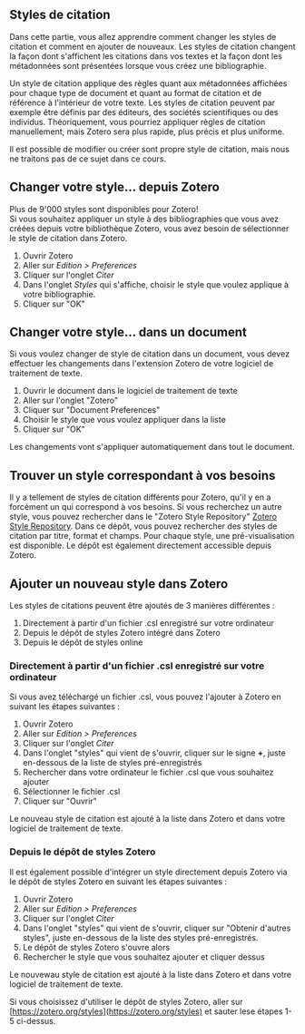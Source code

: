 ## Styles de citation

Dans cette partie, vous allez apprendre comment changer les styles de citation et comment en ajouter de nouveaux.
Les styles de citation changent la façon dont s'affichent les citations dans vos textes et la façon dont les métadonnées sont présentées lorsque vous créez une bibliographie.

Un style de citation applique des règles quant aux métadonnées affichées pour chaque type de document et quant au format de citation et de référence à l'intérieur de votre texte. Les styles de citation peuvent par exemple être définis par des éditeurs, des sociétés scientifiques ou des individus. Théoriquement, vous pourriez appliquer règles de citation manuellement, mais Zotero sera plus rapide, plus précis et plus uniforme.

Il est possible de modifier ou créer sont propre style de citation, mais nous ne traitons pas de ce sujet dans ce cours.

## Changer votre style... depuis Zotero

Plus de 9'000 styles sont disponibles pour Zotero!   
Si vous souhaitez appliquer un style à des bibliographies que vous avez créées depuis votre bibliothèque Zotero, vous avez besoin de sélectionner le style de citation dans Zotero.

1. Ouvrir Zotero
2. Aller sur *Edition > Preferences*
3. Cliquer sur l'onglet *Citer* 
4. Dans l'onglet *Styles* qui s'affiche, choisir le style que voulez applique à votre bibliographie.
5. Cliquer sur "OK"

## Changer votre style... dans un document

Si vous voulez changer de style de citation dans un document, vous devez effectuer les changements dans l'extension Zotero de votre logiciel de traitement de texte.

1. Ouvrir le document dans le logiciel de traitement de texte
2. Aller sur l'onglet "Zotero"
3. Cliquer sur "Document Preferences"
4. Choisir le style que vous voulez appliquer dans la liste
5. Cliquer sur "OK"

Les changements vont s'appliquer automatiquement dans tout le document.

## Trouver un style correspondant à vos besoins

Il y a tellement de styles de citation différents pour Zotero, qu'il y en a forcément un qui correspond à vos besoins. Si vous recherchez un autre style, vous pouvez rechercher dans le "Zotero Style Repository" [Zotero Style Repository](https://www.zotero.org/styles). Dans ce dépôt, vous pouvez rechercher des styles de citation par titre, format et champs. Pour chaque style, une pré-visualisation est disponible. Le dépôt est également directement accessible depuis Zotero.

## Ajouter un nouveau style dans Zotero

Les styles de citations peuvent être ajoutés de 3 manières différentes :

1. Directement à partir d'un fichier .csl enregistré sur votre ordinateur
2. Depuis le dépôt de styles Zotero intégré dans Zotero
3. Depuis le dépôt de styles online

### Directement à partir d'un fichier .csl enregistré sur votre ordinateur

Si vous avez téléchargé un fichier .csl, vous pouvez l'ajouter à Zotero en suivant les étapes suivantes :

1. Ouvrir Zotero
2. Aller sur *Edition > Preferences*
3. Cliquer sur l'onglet *Citer*
4. Dans l'onglet "styles" qui vient de s'ouvrir, cliquer sur le signe **+**, juste en-dessous de la liste de styles pré-enregistrés
5. Rechercher dans votre ordinateur le fichier .csl que vous souhaitez ajouter
6. Sélectionner le fichier .csl
7. Cliquer sur "Ouvrir"

Le nouveau style de citation est ajouté à la liste dans Zotero et dans votre logiciel de traitement de texte.

### Depuis le dépôt de styles Zotero

Il est également possible d'intégrer un style directement depuis Zotero via le dépôt de styles Zotero en suivant les étapes suivantes :

1. Ouvrir Zotero
2. Aller sur *Edition > Preferences*
3. Cliquer sur l'onglet *Citer*
4. Dans l'onglet "styles" qui vient de s'ouvrir, cliquer sur "Obtenir d'autres styles", juste en-dessous de la liste des styles pré-enregistrés.
5. Le dépôt de styles Zotero s'ouvre alors
6. Rechercher le style que vous souhaitez ajouter et cliquer dessus

Le nouvewau style de citation est ajouté à la liste dans Zotero et dans votre logiciel de traitement de texte.

Si vous choisissez d'utiliser le dépôt de styles Zotero, aller sur [https://zotero.org/styles](https://zotero.org/styles) et sauter lese étapes 1-5 ci-dessus.
